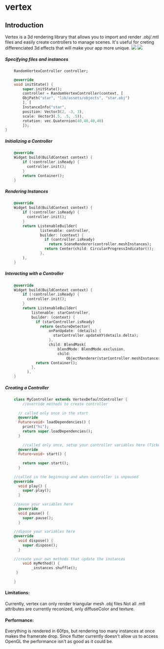 # vertex

## Introduction
Vertex is a 3d rendering library that allows you to import and render .obj/.mtl files and easily create controllers to manage scenes.
It's useful for creting differenciated 3d effects that will make your app more unique.
![](github/ex2.gif)
![](github/ex1.gif)



##### Specifying files and instances
```dart
    RandomVertexController controller;

    @override
    void initState() {
        super.initState();
        controller = RandomVertexController(context, [
        ObjPath("star", "lib/assets/objects", "star.obj")
        ], [
        InstanceInfo("star",
        position: Vector3(2, -3, 3), 
        scale: Vector3(.5, .5, .5)),
        rotation: vec.Quaternion(40,40,40,40)
        ]);
}
```
    

##### Initializing a Controller
```dart
    @override
    Widget build(BuildContext context) {
        if (!controller.isReady) {
          controller.init();
        }
        return Container();
    }
```


##### Rendering Instances
```dart
    @override
    Widget build(BuildContext context) {
        if (!controller.isReady) {
          controller.init();
        }
        return ListenableBuilder(
                listenable: controller,
                builder: (context) {
                  if (controller.isReady)
                    return SceneRenderer(controller.meshInstances);
                  return Center(child: CircularProgressIndicator());
                },
        ),
    }
```

##### Interacting with a Controller
```dart
    @override
    Widget build(BuildContext context) {
        if (!controller.isReady) {
          controller.init();
        }
        return ListenableBuilder(
            listenable: starController,
            builder: (context) {
              if (starController.isReady)
                return GestureDetector(
                    onPanUpdate: (details) {
                      starController.updateXY(details.delta);
                    },
                    child: BlendMask(
                        blendMode: BlendMode.exclusion,
                        child:
                            ObjectRenderer(starController.meshInstances[0])));
              return Container();
            },
          ),
    }
```


##### Creating a Controller
```dart
    class MyController extends VertexDefaultController {
    	//override methods to create controller
    
      // called only once in the start
      @override
      Future<void> loadDependencies() {
    	print("hi");
        return super.loadDependencies();
      }
    
    	//called only once, setup your controller variables here (Ticker)
      @override
      Future<void> start() {
    
        return super.start();
      }
    
    //called in the beginning and when controller is unpaused
    @override
      void play() {
        super.play();
      }
      
    //pause your variables here
      @override
      void pause() {
        super.pause();
      }
    
    //dipose your variables here
    @override
      void dispose() {
        super.dispose();
      }
    
    //create your own methods that update the instances
    	void myMethod() {
    		_instances.shuffle();
     }
    
    }
```

#### Limitations:
Currently, vertex can only render triangular mesh .obj files
Not all .mtl attributes are currently reconized, only diffuseColor and texture.

#### Performance:
Everything is rendered in 60fps, but rendering too many instances at once makes the framerate drop.
Since flutter currently doesn't allow us to access OpenGL the performance isn't as good as it could be.
